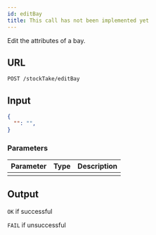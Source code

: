 ```yaml
---
id: editBay
title: This call has not been implemented yet
---
```


Edit the attributes of a bay.
## URL
```http request
POST /stockTake/editBay
```

## Input
```json
{
  "": "",
}
```

### Parameters
| Parameter | Type | Description |
| --------- | :--: | :---------: |
||||

## Output
`OK` if successful

`FAIL` if unsuccessful
